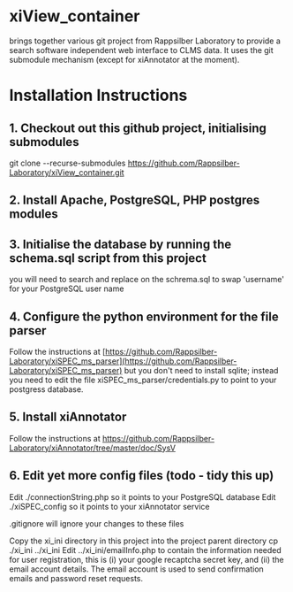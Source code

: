 # xiView_container

brings together various git project from Rappsilber Laboratory to provide a search software independent web interface to CLMS data. It uses the git submodule mechanism (except for xiAnnotator at the moment).

# Installation Instructions

## 1. Checkout out this github project, initialising submodules

git clone --recurse-submodules https://github.com/Rappsilber-Laboratory/xiView_container.git

## 2. Install Apache, PostgreSQL, PHP postgres modules

## 3. Initialise the database by running the schema.sql script from this project

you will need to search and replace on the schrema.sql to swap 'username' for your PostgreSQL user name

## 4. Configure the python environment for the file parser

Follow the instructions at [https://github.com/Rappsilber-Laboratory/xiSPEC_ms_parser](https://github.com/Rappsilber-Laboratory/xiSPEC_ms_parser) but you don't need to install sqlite; instead you need to edit the file xiSPEC_ms_parser/credentials.py to point to your postgress database.

## 5. Install xiAnnotator

Follow the instructions at  https://github.com/Rappsilber-Laboratory/xiAnnotator/tree/master/doc/SysV

## 6. Edit yet more config files (todo - tidy this up)

Edit ./connectionString.php so it points to your PostgreSQL database
Edit ./xiSPEC_config so it points to your xiAnnotator service

.gitignore will ignore your changes to these files

Copy the xi_ini directory in this project into the project parent directory
cp ./xi_ini ../xi_ini
Edit ../xi_ini/emailInfo.php to contain the information needed for user registration, this is (i) your google recaptcha secret key, and (ii) the email account details.
The email account is used to send confirmation emails and password reset requests.
